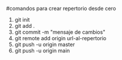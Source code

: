 #comandos para crear repertorio desde cero
1. git init
2. git add .
3. git commit -m "mensaje de cambios"
4. git remote add origin url-al-repertorio
5. git push -u origin master
6. git push -u origin main